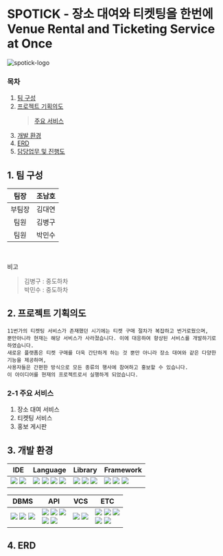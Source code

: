 # SPOTICK - 장소 대여와 티켓팅을 한번에<br>Venue Rental and Ticketing Service at Once
![spotick-logo](https://github.com/spotick/spotick/assets/142222091/4af6c9ba-df10-4fe9-9478-2db17d55ae3e)

### 목차
1. [팀 구성](#1-팀-구성)
2. [프로젝트 기획의도](#2-프로젝트-기획의도)
    > [주요 서비스](#2-1-주요-서비스)
3. [개발 환경](#3-개발-환경)
4. [ERD](#4-ERD)
5. [담당업무 및 진행도]()


## 1. 팀 구성
|팀장|조남호|
|:--:|:--:|
|부팀장|김대연| 
|팀원|김병구|
|팀원|박민수|

<br>

비고
> 김병구 : 중도하차<br>
> 박민수 : 중도하차


## 2. 프로젝트 기획의도
    11번가의 티켓팅 서비스가 존재했던 시기에는 티켓 구매 절차가 복잡하고 번거로웠으며,
    뿐만아니라 현재는 해당 서비스가 사라졌습니다. 이에 대응하여 향상된 서비스를 개발하기로 하였습니다.
    새로운 플랫폼은 티켓 구매를 더욱 간단하게 하는 것 뿐만 아니라 장소 대여와 같은 다양한 기능을 제공하며, 
    사용자들은 간편한 방식으로 모든 종류의 행사에 참여하고 홍보할 수 있습니다.
    이 아이디어를 현재의 프로젝트로서 실행하게 되었습니다.

### 2-1 주요 서비스
1) 장소 대여 서비스
2) 티켓팅 서비스
3) 홍보 게시판


## 3. 개발 환경
| IDE | Language | Library | Framework |
| --- | --- | --- | --- |
| <a href="https://code.visualstudio.com/"><img src="https://img.shields.io/badge/-VSCode-007ACC?logo=visualstudiocode"/></a> <a href="https://www.jetbrains.com/idea/"><img src="https://img.shields.io/badge/-IntelliJ-000000?logo=intellijidea"/></a> | <a href="https://www.java.com"><img src="https://img.shields.io/badge/Java-007396"/></a> <a href="https://www.javascript.com"><img src="https://img.shields.io/badge/Javascript-F7DF1E?logo=javascript&logoColor=black"/></a> <span><img src="https://img.shields.io/badge/HTML-E34F26?logo=html5&logoColor=white"/></span> <span><img src="https://img.shields.io/badge/CSS3-1572B6?logo=css3"/></span> | <a href="https://projectlombok.org/"><img src="https://img.shields.io/badge/Lombok-d9230f"/></a> <a href="https://jquery.com"><img src="https://img.shields.io/badge/jQuery-0769AD?logo=jquery"/></a> <a href="http://querydsl.com/"><img src="https://img.shields.io/badge/Querydsl-4183C4"/></a>  | <a href="https://spring.io/"><img src="https://img.shields.io/badge/Spring-6DB33F?logo=spring&logoColor=white"/></a> <a href="https://spring.io/projects/spring-security"><img src="https://img.shields.io/badge/Spring%20Security-6DB33F?logo=springsecurity&logoColor=white"/></a> <a href="https://hibernate.org/"><img src="https://img.shields.io/badge/Hibernate-59666C?logo=hibernate"/></a> |

| DBMS | API | VCS | ETC |
| --- | --- | --- | --- |
| <a href="https://www.oracle.com"><img src="https://img.shields.io/badge/Oracle-F80000?logo=oracle"/></a> <a href="https://redis.com/brand-guidelines/"><img src="https://img.shields.io/badge/Redis-DC382D?logo=redis&logoColor=white"/></a> <a href="https://www.h2database.com"><img src="https://img.shields.io/badge/H2%20Database-244a64"/></a> | <a href="https://spring.io/projects/spring-data-jpa"><img src="https://img.shields.io/badge/JPA-6DB33F"/></a> <a href="https://www.bootpay.co.kr/"><img src="https://img.shields.io/badge/bootpay-4529e5"/></a> <a href="https://oauth.net/2/"><img src="https://img.shields.io/badge/OAuth2.0-000000"/></a> <br> <a href="https://coolsms.co.kr/"><img src="https://img.shields.io/badge/coolsms-327AB8"/></a> <a href="https://openai.com/"><img src="https://img.shields.io/badge/openAi-412991?logo=openai"/></a> | <a href="https://git-scm.com/downloads"><img src="https://img.shields.io/badge/Git-F05032?logo=git&logoColor=white"/></a> <a href="https://github.com/"><img src="https://img.shields.io/badge/GitHub-181717?logo=github"/></a> | <a href="https://www.thymeleaf.org/"><img src="https://img.shields.io/badge/Thymeleaf-005F0F?logo=thymeleaf"/></a> <a href="https://aws.amazon.com/"><img src="https://img.shields.io/badge/AWS-FF9900?logo=amazonaws"/></a> <a href="https://www.postman.com/"><img src="https://img.shields.io/badge/Postman-FF6C37?logo=postman&logoColor=white"/></a> <br> <a href="https://tomcat.apache.org/"><img src="https://img.shields.io/badge/Tomcat-F8DC75?logo=apachetomcat&logoColor=black"/></a> <a href="https://gradle.org/"><img src="https://img.shields.io/badge/Gradle-02303A?logo=gradle&logoColor=white"/></a> |


## 4. ERD
